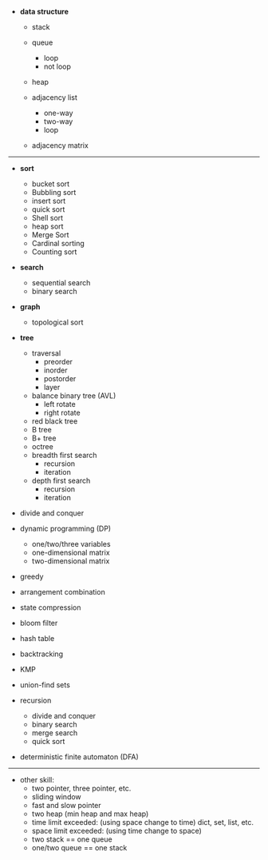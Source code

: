 - **data structure**
    - stack
    - queue
        - loop
        - not loop
    - heap

    - adjacency list
        - one-way
        - two-way
        - loop
    - adjacency matrix


***

- **sort**
    - bucket sort
    - Bubbling sort
    - insert sort
    - quick sort
    - Shell sort
    - heap sort
    - Merge Sort
    - Cardinal sorting
    - Counting sort
- **search**
    - sequential search
    - binary search
- **graph**
    - topological sort
- **tree**
    - traversal
        - preorder
        - inorder
        - postorder
        - layer
    - balance binary tree (AVL)
        - left rotate
        - right rotate
    - red black tree
    - B tree
    - B+ tree
    - octree
    - breadth first search
        - recursion
        - iteration
    - depth first search
        - recursion
        - iteration

- divide and conquer
- dynamic programming (DP)
    - one/two/three variables
    - one-dimensional matrix
    - two-dimensional matrix
- greedy
- arrangement combination
- state compression
- bloom filter
- hash table
- backtracking
- KMP
- union-find sets
- recursion
    - divide and conquer
    - binary search
    - merge search
    - quick sort
- deterministic finite automaton (DFA)

***

- other skill:
    - two pointer, three pointer, etc.
    - sliding window 
    - fast and slow pointer
    - two heap (min heap and max heap)
    - time limit exceeded: (using space change to time) dict, set, list, etc.
    - space limit exceeded: (using time change to space) 
    - two stack == one queue
    - one/two queue == one stack


